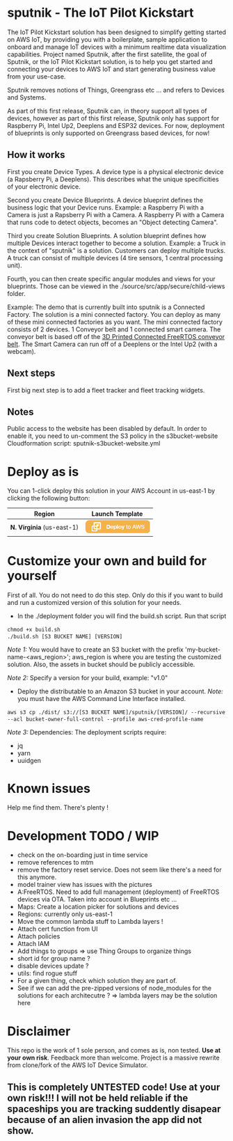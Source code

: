 # sputnik - The IoT Pilot Kickstart

The IoT Pilot Kickstart solution has been designed to simplify getting started on AWS IoT, by providing you with a boilerplate, sample application to onboard and manage IoT devices with a minimum realtime data visualization capabilities.
Project named Sputnik, after the first satellite, the goal of Sputnik, or the IoT Pilot Kickstart solution, is to help you get started and connecting your devices to AWS IoT and start generating business value from your use-case.

Sputnik removes notions of Things, Greengrass etc ... and refers to Devices and Systems.

As part of this first release, Sputnik can, in theory support all types of devices, however as part of this first release, Sputnik only has support for Raspberry Pi, Intel Up2, Deeplens and ESP32 devices.
For now, deployment of blueprints is only supported on Greengrass based devices, for now!

## How it works

First you create Device Types. A device type is a physical electronic device (a Rapsberry Pi, a Deeplens). This describes what the unique specificities of your electronic device.

Second you create Device Blueprints. A device blueprint defines the business logic that your Device runs. Example: a Raspberry Pi with a Camera is just a Rapsberry Pi with a Camera. A Raspberry Pi with a Camera that runs code to detect objects, becomes an "Object detecting Camera".

Third you create Solution Blueprints. A solution blueprint defines how multiple Devices interact together to become a solution. Example: a Truck in the context of "sputnik" is a solution. Customers can deploy multiple trucks. A truck can consist of multiple devices (4 tire sensors, 1 central processing unit).

Fourth, you can then create specific angular modules and views for your blueprints. Those can be viewed in the ./source/src/app/secure/child-views folder.

Example:
The demo that is currently built into sputnik is a Connected Factory. The solution is a mini connected factory. You can deploy as many of these mini connected factories as you want. The mini connected factory consists of 2 devices. 1 Conveyor belt and 1 connected smart camera. The conveyor belt is based off of the [3D Printed Connected FreeRTOS conveyor belt](https://github.com/aws-samples/amazon-freertos-iot-conveyor-belt). The Smart Camera can run off of a Deeplens or the Intel Up2 (with a webcam).

## Next steps

First big next step is to add a fleet tracker and fleet tracking widgets.

## Notes

Public access to the website has been disabled by default.
In order to enable it, you need to un-comment the S3 policy in the s3bucket-website Cloudformation script: sputnik-s3bucket-website.yml

# Deploy as is

You can 1-click deploy this solution in your AWS Account in us-east-1 by clicking the following button:

Region | Launch Template
------------ | -------------
**N. Virginia** (us-east-1) | [![Launch the sputnik Stack into Virginia with CloudFormation](/Images/deploy-to-aws.png)](https://console.aws.amazon.com/cloudformation/home?region=us-east-1#/stacks/new?stackName=sputnik&templateURL=https://s3.amazonaws.com/tims-solutions-us-east-1/sputnik/v0.9.5/cf/sputnik.yml)

# Customize your own and build for yourself
First of all. You do not need to do this step. Only do this if you want to build and run a customized version of this solution for your needs.

* In the ./deployment folder you will find the build.sh script. Run that script

```
chmod +x build.sh
./build.sh [S3 BUCKET NAME] [VERSION]
```
_Note 1:_ You would have to create an S3 bucket with the prefix 'my-bucket-name-<aws_region>'; aws_region is where you are testing the customized solution. Also, the assets in bucket should be publicly accessible.

_Note 2:_ Specify a version for your build, example: "v1.0"

* Deploy the distributable to an Amazon S3 bucket in your account. _Note:_ you must have the AWS Command Line Interface installed.

```
aws s3 cp ./dist/ s3://[S3 BUCKET NAME]/sputnik/[VERSION]/ --recursive --acl bucket-owner-full-control --profile aws-cred-profile-name
```

_Note 3:_ Dependencies:
The deployment scripts require:
* jq
* yarn
* uuidgen

# Known issues

Help me find them. There's plenty !

# Development TODO / WIP

* check on the on-boarding just in time service
* remove references to mtm
* remove the factory reset service. Does not seem like there's a need for this anymore.
* model trainer view has issues with the pictures
* A:FreeRTOS. Need to add full management (deployment) of FreeRTOS devices via OTA. Taken into account in Blueprints etc ...
* Maps: Create a location picker for solutions and devices
* Regions: currently only us-east-1
* Move the common lambda stuff to Lambda layers !
* Attach cert function from UI
* Attach policies
* Attach IAM
* Add things to groups => use Thing Groups to organize things
* short id for group name ?
* disable devices update ?
* utils: find rogue stuff
* For a given thing, check which solution they are part of.
* See if we can add the pre-zipped versions of node_modules for the solutions for each architecutre ? => lambda layers may be the solution here


# Disclaimer

This repo is the work of 1 sole person, and comes as is, non tested. **Use at your own risk**. Feedback more than welcome.
Project is a massive rewrite from clone/fork of the AWS IoT Device Simulator.

## This is completely UNTESTED code! Use at your own risk!!! I will not be held reliable if the spaceships you are tracking suddently disapear because of an alien invasion the app did not show.

